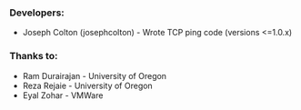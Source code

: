 ### Developers:

- Joseph Colton (josephcolton) - Wrote TCP ping code (versions <=1.0.x)

### Thanks to:

- Ram Durairajan - University of Oregon
- Reza Rejaie - University of Oregon
- Eyal Zohar - VMWare

